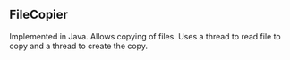 ## FileCopier

Implemented in Java. Allows copying of files. Uses a thread to read file to copy and a thread to create the copy.
